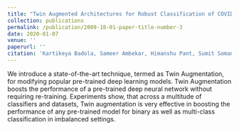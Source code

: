 ```yaml
---
title: "Twin Augmented Architectures for Robust Classification of COVID-19 Chest X-Ray Images"
collection: publications
permalink: /publication/2009-10-01-paper-title-number-3
date: 2020-01-07
venue: ''
paperurl: ''
citation: 'Kartikeya Badola, Sameer Ambekar, Himanshu Pant, Sumit Soman, Rajiv Narang, Anuradha Sural, Suresh Chandra, Jayadeva'
---
```

We introduce a state-of-the-art technique, termed as Twin Augmentation, for modifying popular pre-trained deep learning models. Twin Augmentation boosts the performance of a pre-trained deep neural network without requiring re-training. Experiments show, that across a multitude of classifiers and datasets, Twin augmentation is very effective in boosting the performance of any pre-trained model for binary as well as multi-class classification in imbalanced settings.